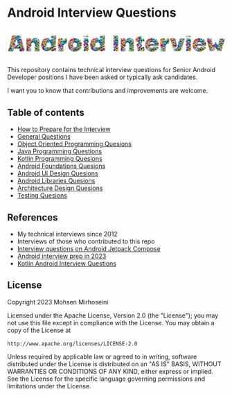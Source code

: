 # Android Interview Questions
![Android Interview Questions](images/icon.png)

This repository contains technical interview questions for Senior Android Developer positions I have been asked or typically ask candidates.

I want you to know that contributions and improvements are welcome.

## Table of contents
* [How to Prepare for the Interview](PREPARATIONS.md)
* [General Questions](GENERAL.md)
* [Object Oriented Programming Quesions](OOP.md)
* [Java Programming Questions](JAVA.md)
* [Kotlin Programming Quesions](KOTLIN.md)
* [Android Foundations Quesions](ANDROID_FOUNDATIONS.md)
* [Android UI Design Quesions](ANDROID_UI.md)
* [Android Libraries Quesions](ANDROID_LIBRARIES.md)
* [Architecture Design Quesions](ARCHITECTURE_DESIGN.md)
* [Testing Quesions](TESTS.md)

## References

* My technical interviews since 2012
* Interviews of those who contributed to this repo
* [Interview questions on Android Jetpack Compose](https://medium.com/@sujathamudadla1213/interview-questions-on-android-jetpack-compose-a9a28759ef11)
* [Android interview prep in 2023](https://levelup.gitconnected.com/android-interview-prep-in-2023-part-1-40e38b2531b)
* [Kotlin Android Interview Questions](https://blog.mindorks.com/kotlin-android-interview-questions)

## License

Copyright 2023 Mohsen Mirhoseini

Licensed under the Apache License, Version 2.0 (the "License");
you may not use this file except in compliance with the License.
You may obtain a copy of the License at

    http://www.apache.org/licenses/LICENSE-2.0

Unless required by applicable law or agreed to in writing, software
distributed under the License is distributed on an "AS IS" BASIS,
WITHOUT WARRANTIES OR CONDITIONS OF ANY KIND, either express or implied.
See the License for the specific language governing permissions and
limitations under the License.
